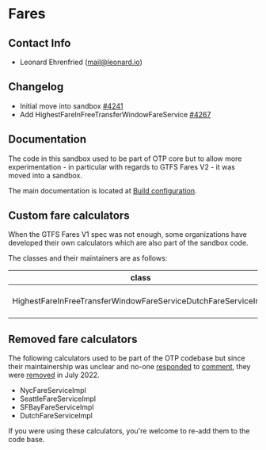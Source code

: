 # Fares

## Contact Info

- Leonard Ehrenfried ([mail@leonard.io](mailto:mail@leonard.io))

## Changelog

- Initial move into sandbox [#4241](https://github.com/opentripplanner/OpenTripPlanner/pull/4241)
- Add HighestFareInFreeTransferWindowFareService [#4267](https://github.com/opentripplanner/OpenTripPlanner/pull/4267)

## Documentation

The code in this sandbox used to be part of OTP core but to allow more experimentation - in 
particular with regards to GTFS Fares V2 - it was moved into a sandbox.

The main documentation is located at [Build configuration](../BuildConfiguration.md#fares-configuration).

## Custom fare calculators

When the GTFS Fares V1 spec was not enough, some organizations have developed their own calculators
which are also part of the sandbox code.

The classes and their maintainers are as follows:

| class                                                          | maintainer                                                 |
|----------------------------------------------------------------|------------------------------------------------------------|
| HighestFareInFreeTransferWindowFareServiceDutchFareServiceImpl | IBI Group ([David Emory](mailto:david.emory@ibigroup.com)) |

## Removed fare calculators

The following calculators used to be part of the OTP codebase but since their maintainership
was unclear and no-one [responded](https://groups.google.com/g/opentripplanner-dev/c/-8M2Eg_uj2o/m/FdmDsvjjBAAJ) 
to [comment](https://github.com/opentripplanner/OpenTripPlanner/issues/4251), they were 
[removed](https://github.com/opentripplanner/OpenTripPlanner/pull/4273) in July 2022.

- NycFareServiceImpl
- SeattleFareServiceImpl
- SFBayFareServiceImpl
- DutchFareServiceImpl

If you were using these calculators, you're welcome to re-add them to the code base.